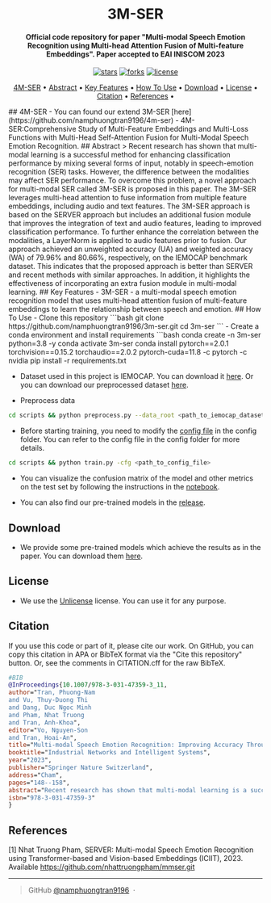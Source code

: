 
<h1 align="center">
  3M-SER
  <br>
</h1>

<h4 align="center">Official code repository for paper "Multi-modal Speech Emotion Recognition using Multi-head Attention Fusion of Multi-feature Embeddings". Paper accepted to EAI INISCOM 2023</h4>

<p align="center">
<a href=""><img src="https://img.shields.io/github/stars/namphuongtran9196/3m-ser?" alt="stars"></a>
<a href=""><img src="https://img.shields.io/github/forks/namphuongtran9196/3m-ser?" alt="forks"></a>
<a href=""><img src="https://img.shields.io/github/license/namphuongtran9196/3m-ser?" alt="license"></a>
</p>

<p align="center">
  <a href="#abstract">4M-SER</a> •
  <a href="#abstract">Abstract</a> •
  <a href="#key-features">Key Features</a> •
  <a href="#how-to-use">How To Use</a> •
  <a href="#download">Download</a> •
  <a href="#license">License</a> •
  <a href="#citation">Citation</a> •
  <a href="#references">References</a> •
</p>
## 4M-SER
- You can found our extend 3M-SER [here](https://github.com/namphuongtran9196/4m-ser) - 4M-SER:Comprehensive Study of Multi-Feature Embeddings and Multi-Loss Functions with Multi-Head Self-Attention Fusion for Multi-Modal Speech Emotion Recognition.
## Abstract
> Recent research has shown that multi-modal learning is a successful method for enhancing classification performance by mixing several forms of input, notably in speech-emotion recognition (SER) tasks. However, the difference between the modalities may affect SER performance. To overcome this problem, a novel approach for multi-modal SER called 3M-SER is proposed in this paper. The 3M-SER leverages multi-head attention to fuse information from multiple feature embeddings, including audio and text features. The 3M-SER approach is based on the SERVER approach but includes an additional fusion module that improves the integration of text and audio features, leading to improved classification performance. To further enhance the correlation between the modalities, a LayerNorm is applied to audio features prior to fusion. Our approach achieved an unweighted accuracy (UA) and weighted accuracy (WA) of 79.96% and 80.66%, respectively, on the IEMOCAP benchmark dataset. This indicates that the proposed approach is better than SERVER and recent methods with similar approaches. In addition, it highlights the effectiveness of incorporating an extra fusion module in multi-modal learning.
## Key Features
- 3M-SER - a multi-modal speech emotion recognition model that uses multi-head attention fusion of multi-feature embeddings to learn the relationship between speech and emotion.
## How To Use
- Clone this repository 
```bash
git clone https://github.com/namphuongtran9196/3m-ser.git 
cd 3m-ser
```
- Create a conda environment and install requirements
```bash
conda create -n 3m-ser python=3.8 -y
conda activate 3m-ser
conda install pytorch==2.0.1 torchvision==0.15.2 torchaudio==2.0.2 pytorch-cuda=11.8 -c pytorch -c nvidia
pip install -r requirements.txt

- Dataset used in this project is IEMOCAP. You can download it [here](https://sail.usc.edu/iemocap/iemocap_release.htm). Or you can download our preprocessed dataset [here](https://github.com/namphuongtran9196/3m-ser-private/releases).

- Preprocess data
```bash
cd scripts && python preprocess.py --data_root <path_to_iemocap_dataset> --output_dir <path_to_output_folder>
```

- Before starting training, you need to modify the [config file](./src/configs/base.py) in the config folder. You can refer to the config file in the config folder for more details.
```bash
cd scripts && python train.py -cfg <path_to_config_file>
```

- You can visualize the confusion matrix of the model and other metrics on the test set by following the instructions in the [notebook](./src/visualization/metrics.ipynb).

- You can also find our pre-trained models in the [release](https://github.com/namphuongtran9196/3m-ser/releases).

## Download
- We provide some pre-trained models which achieve the results as in the paper. You can download them [here](https://github.com/namphuongtran9196/3m-ser/releases).
## License
- We use the [Unlicense](https://unlicense.org/) license. You can use it for any purpose.

## Citation
If you use this code or part of it, please cite our work. On GitHub, you can copy this citation in APA or BibTeX format via the "Cite this repository" button. Or, see the comments in CITATION.cff for the raw BibTeX.

```bibtex
#BIB
@InProceedings{10.1007/978-3-031-47359-3_11,
author="Tran, Phuong-Nam
and Vu, Thuy-Duong Thi
and Dang, Duc Ngoc Minh
and Pham, Nhat Truong
and Tran, Anh-Khoa",
editor="Vo, Nguyen-Son
and Tran, Hoai-An",
title="Multi-modal Speech Emotion Recognition: Improving Accuracy Through Fusion of VGGish and BERT Features with Multi-head Attention",
booktitle="Industrial Networks and Intelligent Systems",
year="2023",
publisher="Springer Nature Switzerland",
address="Cham",
pages="148--158",
abstract="Recent research has shown that multi-modal learning is a successful method for enhancing classification performance by mixing several forms of input, notably in speech-emotion recognition (SER) tasks. However, the difference between the modalities may affect SER performance. To overcome this problem, a novel approach for multi-modal SER called 3M-SER is proposed in this paper. The 3M-SER leverages multi-head attention to fuse information from multiple feature embeddings, including audio and text features. The 3M-SER approach is based on the SERVER approach but includes an additional fusion module that improves the integration of text and audio features, leading to improved classification performance. To further enhance the correlation between the modalities, a LayerNorm is applied to audio features prior to fusion. Our approach achieved an unweighted accuracy (UA) and weighted accuracy (WA) of 79.96{\%} and 80.66{\%}, respectively, on the IEMOCAP benchmark dataset. This indicates that the proposed approach is better than SERVER and recent methods with similar approaches. In addition, it highlights the effectiveness of incorporating an extra fusion module in multi-modal learning.",
isbn="978-3-031-47359-3"
}

```
## References

[1] Nhat Truong Pham, SERVER: Multi-modal Speech Emotion Recognition using Transformer-based and Vision-based Embeddings (ICIIT), 2023. Available https://github.com/nhattruongpham/mmser.git

---

> GitHub [@namphuongtran9196](https://github.com/namphuongtran9196) &nbsp;&middot;&nbsp;
